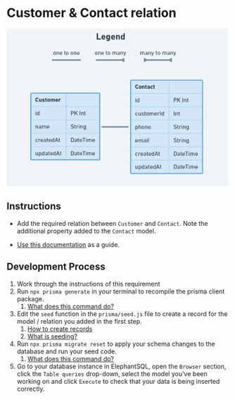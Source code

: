 # Customer & Contact relation

![](../assets/CustomerContact_Relation.PNG)

## Instructions

- Add the required relation between `Customer` and `Contact`. Note the additional property added to the `Contact` model.

- [Use this documentation](https://www.prisma.io/docs/concepts/components/prisma-schema/relations/one-to-one-relations) as a guide.

## Development Process

1. Work through the instructions of this requirement
2. Run `npx prisma generate` in your terminal to recompile the prisma client package.
    1. [What does this command do?](../resources/prisma-generate.md)
3. Edit the `seed` function in the `prisma/seed.js` file to create a record for the model / relation you added in the first step.
    1. [How to create records](https://www.prisma.io/docs/concepts/components/prisma-client/crud#create-a-single-record)
    2. [What is seeding?](../resources/db-seeding.md)
4. Run `npx prisma migrate reset` to apply your schema changes to the database and run your seed code.
    1. [What does this command do?](../resources/db-migrations.md)
5. Go to your database instance in ElephantSQL, open the `Browser` section, click the `Table queries` drop-down, select the model you've been working on and click `Execute` to check that your data is being inserted correctly.